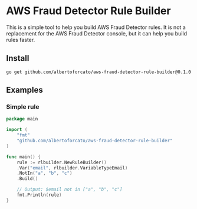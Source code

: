 # AWS Fraud Detector Rule Builder

This is a simple tool to help you build AWS Fraud Detector rules. It is not a replacement for the AWS Fraud Detector
console, but it can help you build rules faster.

## Install

```shell
go get github.com/albertoforcato/aws-fraud-detector-rule-builder@0.1.0
```

## Examples

### Simple rule

```go
package main

import (
	"fmt"
	"github.com/albertoforcato/aws-fraud-detector-rule-builder"
)

func main() {
	rule := rlbuilder.NewRuleBuilder()
	.Var("email", rlbuilder.VariableTypeEmail)
	.NotIn("a", "b", "c")
	.Build()

	// Output: $email not in ["a", "b", "c"]
	fmt.Println(rule)
}
```